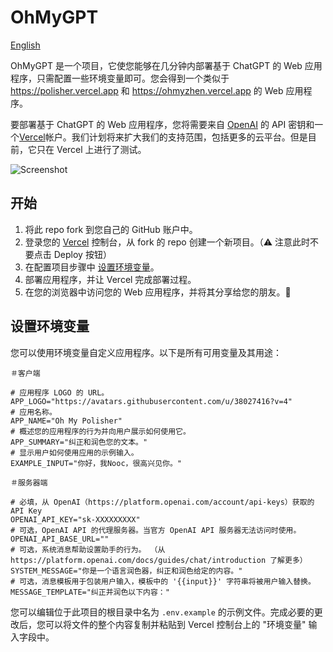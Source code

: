 
# OhMyGPT

[English](README.md)

OhMyGPT 是一个项目，它使您能够在几分钟内部署基于 ChatGPT 的 Web 应用程序，只需配置一些环境变量即可。您会得到一个类似于 https://polisher.vercel.app 和 https://ohmyzhen.vercel.app 的 Web 应用程序。

要部署基于 ChatGPT 的 Web 应用程序，您将需要来自 [OpenAI](https://platform.openai.com/account/api-keys) 的 API 密钥和一个[Vercel](https://vercel.com)帐户。我们计划将来扩大我们的支持范围，包括更多的云平台。但是目前，它只在 Vercel 上进行了测试。

![Screenshot](screenshot.png)

## 开始

1. 将此 repo fork 到您自己的 GitHub 账户中。
2. 登录您的 [Vercel](https://vercel.com) 控制台，从 fork 的 repo 创建一个新项目。（⚠️ 注意此时不要点击 Deploy 按钮）
3. 在配置项目步骤中 [设置环境变量](#设置环境变量)。
4. 部署应用程序，并让 Vercel 完成部署过程。
5. 在您的浏览器中访问您的 Web 应用程序，并将其分享给您的朋友。🥳

## 设置环境变量

您可以使用环境变量自定义应用程序。以下是所有可用变量及其用途：

```env
＃客户端

# 应用程序 LOGO 的 URL。
APP_LOGO="https://avatars.githubusercontent.com/u/38027416?v=4"
# 应用名称。
APP_NAME="Oh My Polisher"
# 概述您的应用程序的行为并向用户展示如何使用它。
APP_SUMMARY="纠正和润色您的文本。"
# 显示用户如何使用应用的示例输入。
EXAMPLE_INPUT="你好，我Nooc，很高兴见你。"

＃服务器端

# 必填，从 OpenAI（https://platform.openai.com/account/api-keys）获取的 API Key
OPENAI_API_KEY="sk-XXXXXXXXX"
# 可选，OpenAI API 的代理服务器。当官方 OpenAI API 服务器无法访问时使用。
OPENAI_API_BASE_URL=""
# 可选，系统消息帮助设置助手的行为。 （从 https://platform.openai.com/docs/guides/chat/introduction 了解更多）
SYSTEM_MESSAGE="你是一个语言润色器，纠正和润色给定的内容。"
# 可选，消息模板用于包装用户输入，模板中的 '{{input}}' 字符串将被用户输入替换。
MESSAGE_TEMPLATE="纠正并润色以下内容："
```

您可以编辑位于此项目的根目录中名为 `.env.example` 的示例文件。完成必要的更改后，您可以将文件的整个内容复制并粘贴到 Vercel 控制台上的 "环境变量" 输入字段中。